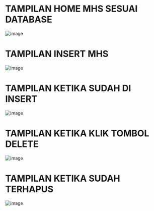 <h1>TAMPILAN HOME MHS SESUAI DATABASE</h1>

![image](https://github.com/user-attachments/assets/103b3426-5771-42d9-9642-7c9263bdff9d)

<h1>TAMPILAN INSERT MHS</h1>

![image](https://github.com/user-attachments/assets/7ba51964-1633-43a9-ae72-c5fa31db874b)

<h1>TAMPILAN KETIKA SUDAH DI INSERT</h1>

![image](https://github.com/user-attachments/assets/28cd0cac-baf0-4df6-8ba5-e06db5bea9b0)

<h1>TAMPILAN KETIKA KLIK TOMBOL DELETE</h1>

![image](https://github.com/user-attachments/assets/d4e5ca76-53c6-4afd-9dde-0322d88a79bc)

<h1>TAMPILAN KETIKA SUDAH TERHAPUS</h1>

![image](https://github.com/user-attachments/assets/678afc2a-892a-408b-bd48-2dc654860bae)







